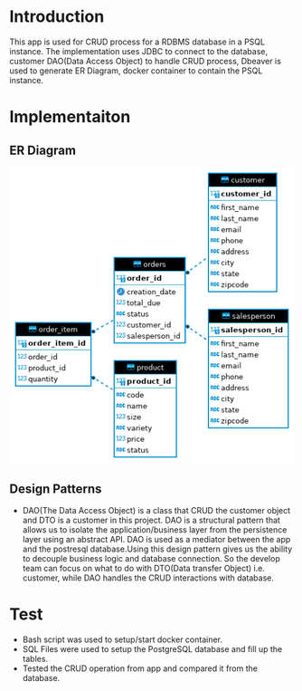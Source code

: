 # Introduction
This app is used for CRUD process for a RDBMS database in a PSQL instance. The implementation uses JDBC to connect to the database, customer DAO(Data Access Object) to handle CRUD process, Dbeaver is used to generate ER Diagram, docker container to contain the PSQL instance.

# Implementaiton
## ER Diagram
![This is an ER Diagram Image](assets/ER-Diagram.png)

## Design Patterns
- DAO(The Data Access Object) is a class that CRUD the customer object and DTO is a customer in this project.
DAO is a structural pattern that allows us to isolate the application/business layer from the persistence layer using an abstract API.
DAO is used as a mediator between the app and the postresql database.Using this design pattern gives us the ability to decouple business logic and database connection.
So the develop team can focus on what to do with DTO(Data transfer Object) i.e. customer, while DAO handles the CRUD interactions with database.

# Test
- Bash script was used to setup/start docker container.
- SQL Files were used to setup the PostgreSQL database and fill up the tables.
- Tested the CRUD operation from app and compared it from the database.
